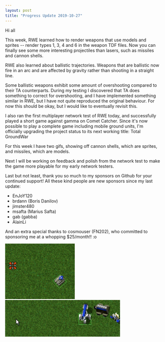 ```yaml
---
layout: post
title: "Progress Update 2019-10-27"
---
```


Hi all

This week, RWE learned how to render weapons that use models and sprites -- render types 1, 3, 4 and 6 in the weapon TDF files. Now you can finally see some more interesting projectiles than lasers, such as missiles and cannon shells.

RWE also learned about ballistic trajectories. Weapons that are ballistic now fire in an arc and are affected by gravity rather than shooting in a straight line.

Some ballistic weapons exhibit some amount of overshooting compared to their TA counterparts. During my testing I discovered that TA does something to correct for overshooting, and I have implemented something similar in RWE, but I have not quite reproduced the original behaviour. For now this should be okay, but I would like to eventually revisit this.

I also ran the first multiplayer network test of RWE today, and successfully played a short game against gamma on Comet Catcher. Since it's now possible to play a complete game including mobile ground units, I'm officially upgrading the project status to its next working title: Total GroundWar

For this week I have two gifs, showing off cannon shells, which are sprites, and missiles, which are models.

Next I will be working on feedback and polish from the network test to make the game more playable for my early network testers.

Last but not least, thank you so much to my sponsors on Github for your continued support! All these kind people are new sponsors since my last update:

- EnJoY120
- brdann (Boris Danilov)
- jimster480
- msafta (Marius Safta)
- gab (gabba)
- AlainLi

And an extra special thanks to cosmouser (FN202), who committed to sponsoring me at a whopping $25/month!! :o

![2019-10-27-progress](/pics/progress-2019-10-27.gif)
![2019-10-27-progress-2](/pics/progress-2019-10-27-2.gif)
